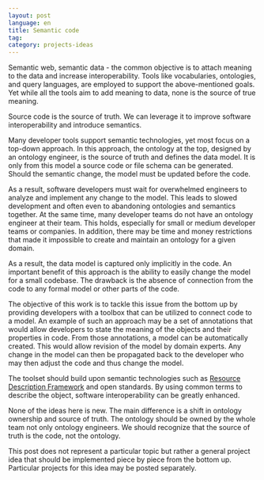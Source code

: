 ```yaml
---
layout: post
language: en
title: Semantic code
tag: 
category: projects-ideas
---
```


Semantic web, semantic data - the common objective is to attach meaning to the data and increase interoperability.
Tools like vocabularies, ontologies, and query languages, are employed to support the above-mentioned goals. 
Yet while all the tools aim to add meaning to data, none is the source of true meaning. 

Source code is the source of truth.
We can leverage it to improve software interoperability and introduce semantics.

<!-- more -->

Many developer tools support semantic technologies, yet most focus on a top-down approach.
In this approach, the ontology at the top, designed by an ontology engineer, is the source of truth and defines the data model.
It is only from this model a source code or file schema can be generated.
Should the semantic change, the model must be updated before the code.

As a result, software developers must wait for overwhelmed engineers to analyze and implement any change to the model. 
This leads to slowed development and often even to abandoning ontologies and semantics together.
At the same time, many developer teams do not have an ontology engineer at their team. 
This holds, especially for small or medium developer teams or companies.
In addition, there may be time and money restrictions that made it impossible to create and maintain an ontology for a given domain.

As a result, the data model is captured only implicitly in the code.
An important benefit of this approach is the ability to easily change the model for a small codebase.
The drawback is the absence of connection from the code to any formal model or other parts of the code.

The objective of this work is to tackle this issue from the bottom up by providing developers with a toolbox that can be utilized to connect code to a model.
An example of such an approach may be a set of annotations that would allow developers to state the meaning of the objects and their properties in code.
From those annotations, a model can be automatically created.
This would allow revision of the model by domain experts.
Any change in the model can then be propagated back to the developer who may then adjust the code and thus change the model.

The toolset should build upon semantic technologies such as [Resource Description Framework] and open standards.
By using common terms to describe the object, software interoperability can be greatly enhanced.

None of the ideas here is new.
The main difference is a shift in ontology ownership and source of truth.
The ontology should be owned by the whole team not only ontology engineers. 
We should recognize that the source of truth is the code, not the ontology.

This post does not represent a particular topic but rather a general project idea that should be implemented piece by piece from the bottom up.
Particular projects for this idea may be posted separately.

[Resource Description Framework]: <https://www.w3.org/RDF/>
